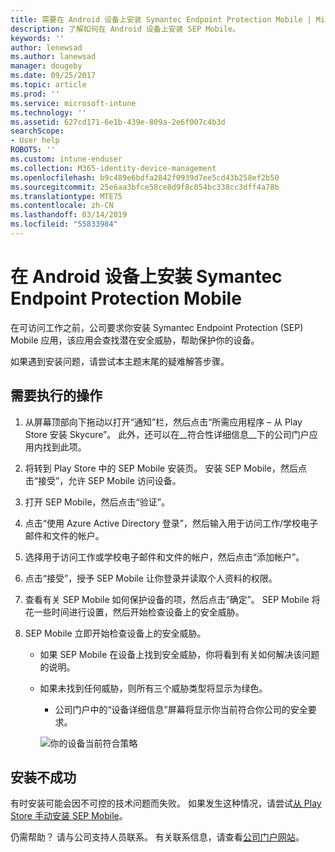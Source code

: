```yaml
---
title: 需要在 Android 设备上安装 Symantec Endpoint Protection Mobile | Microsoft Docs
description: 了解如何在 Android 设备上安装 SEP Mobile。
keywords: ''
author: lenewsad
ms.author: lanewsad
manager: dougeby
ms.date: 09/25/2017
ms.topic: article
ms.prod: ''
ms.service: microsoft-intune
ms.technology: ''
ms.assetid: 627cd171-6e1b-439e-809a-2e6f007c4b3d
searchScope:
- User help
ROBOTS: ''
ms.custom: intune-enduser
ms.collection: M365-identity-device-management
ms.openlocfilehash: b9c489e6bdfa2842f0939d7ee5cd43b258ef2b50
ms.sourcegitcommit: 25e6aa3bfce58ce8d9f8c054bc338cc3dff4a78b
ms.translationtype: MTE75
ms.contentlocale: zh-CN
ms.lasthandoff: 03/14/2019
ms.locfileid: "55833984"
---
```

# <a name="install-symantec-endpoint-protection-mobile-on-your-android-device"></a>在 Android 设备上安装 Symantec Endpoint Protection Mobile

在可访问工作之前，公司要求你安装 Symantec Endpoint Protection (SEP) Mobile 应用，该应用会查找潜在安全威胁，帮助保护你的设备。

如果遇到安装问题，请尝试本主题末尾的疑难解答步骤。

## <a name="what-you-need-to-do"></a>需要执行的操作

1. 从屏幕顶部向下拖动以打开“通知”栏，然后点击“所需应用程序 – 从 Play Store 安装 Skycure”。 此外，还可以在__符合性详细信息__下的公司门户应用内找到此项。

2. 将转到 Play Store 中的 SEP Mobile 安装页。 安装 SEP Mobile，然后点击“接受”，允许 SEP Mobile 访问设备。

3. 打开 SEP Mobile，然后点击“验证”。

4. 点击“使用 Azure Active Directory 登录”，然后输入用于访问工作/学校电子邮件和文件的帐户。

5. 选择用于访问工作或学校电子邮件和文件的帐户，然后点击“添加帐户”。

6. 点击“接受”，授予 SEP Mobile 让你登录并读取个人资料的权限。

7. 查看有关 SEP Mobile 如何保护设备的项，然后点击“确定”。 SEP Mobile 将花一些时间进行设置，然后开始检查设备上的安全威胁。

8. SEP Mobile 立即开始检查设备上的安全威胁。

   * 如果 SEP Mobile 在设备上找到安全威胁，你将看到有关如何解决该问题的说明。

   * 如果未找到任何威胁，则所有三个威胁类型将显示为绿色。

     * 公司门户中的“设备详细信息”屏幕将显示你当前符合你公司的安全要求。

     ![你的设备当前符合策略](./media/mtd-device-now-compliant-android.png)

## <a name="if-the-installation-doesnt-work"></a>安装不成功

有时安装可能会因不可控的技术问题而失败。 如果发生这种情况，请尝试[从 Play Store 手动安装 SEP Mobile](https://play.google.com/store/apps/details?id=com.skycure.skycure)。

仍需帮助？ 请与公司支持人员联系。 有关联系信息，请查看[公司门户网站](https://go.microsoft.com/fwlink/?linkid=2010980)。
